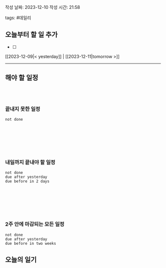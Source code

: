 
작성 날짜: 2023-12-10
작성 시간: 21:58

tags: #데일리

## 오늘부터 할 일 추가
- [ ] 

[[2023-12-09|< yesterday]] | [[2023-12-11|tomorrow >]]  
  
---  
## 해야 할 일정  

<br></br>
### 끝내지 못한 일정

```tasks
not done
```
<br></br>

<br></br>
### 내일까지 끝내야 할 일정
```tasks
not done
due after yesterday
due before in 2 days
```
<br></br>

<br></br>
### 2주 안에 마감되는 모든 일정
```tasks
not done
due after yesterday
due before in two weeks
```



## 오늘의 일기
